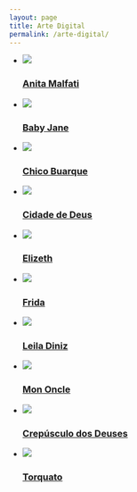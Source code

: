 ```yaml
---
layout: page
title: Arte Digital
permalink: /arte-digital/
---
```


<ul class="cbp-rfgrid">
  <li>
    <a href="/caricaturas/anita">
      <img src="/assets/images/anita.jpg" />
      <div><h3>Anita Malfati</h3></div>
    </a>
  </li>
  <li>
    <a href="/caricaturas/baby">
      <img src="/assets/images/baby.jpg" />
      <div><h3>Baby Jane</h3></div>
    </a>
  </li>
  <li>
    <a href="/caricaturas/chico">
      <img src="/assets/images/chico.jpg" />
      <div><h3>Chico Buarque</h3></div>
    </a>
  </li>
  <li>
    <a href="/caricaturas/cidade">
      <img src="/assets/images/cidade.jpg" />
      <div><h3>Cidade de Deus</h3></div>
    </a>
  </li>
  <li>
    <a href="/caricaturas/elizeth">
      <img src="/assets/images/elizeth.jpg" />
      <div><h3>Elizeth</h3></div>
    </a>
  </li>
  <li>
    <a href="/caricaturas/frida">
      <img src="/assets/images/frida.jpg" />
      <div><h3>Frida</h3></div>
    </a>
  </li>
  <li>
    <a href="/caricaturas/leila">
      <img src="/assets/images/leila.jpg" />
      <div><h3>Leila Diniz</h3></div>
    </a>
  </li>
  <li>
    <a href="/caricaturas/mononcle">
      <img src="/assets/images/mononcle.jpg" />
      <div><h3>Mon Oncle</h3></div>
    </a>
  </li>
  <li>
    <a href="/caricaturas/crepusculo">
      <img src="/assets/images/normadesmond.jpg" />
      <div><h3>Crepúsculo dos Deuses</h3></div>
    </a>
  </li>
  <li>
    <a href="/caricaturas/torquato">
      <img src="/assets/images/torquato.jpg" />
      <div><h3>Torquato</h3></div>
    </a>
  </li>
</ul>
